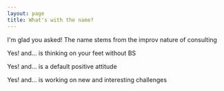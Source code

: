 ```yaml
---
layout: page
title: What's with the name?
---
```


I'm glad you asked! The name stems from the improv nature of consulting

<span class="brandsmall">Yes! and...</span> is thinking on your feet without BS

<span class="brandsmall">Yes! and...</span> is a default positive attitude

<span class="brandsmall">Yes! and...</span> is working on new and interesting challenges
 
 
